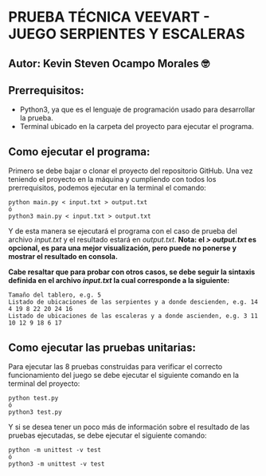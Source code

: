 # **PRUEBA TÉCNICA VEEVART - JUEGO SERPIENTES Y ESCALERAS**

## **Autor:** Kevin Steven Ocampo Morales :nerd_face:

## **Prerrequisitos:**
- Python3, ya que es el lenguaje de programación usado para desarrollar la prueba.
- Terminal ubicado en la carpeta del proyecto para ejecutar el programa.

## **Como ejecutar el programa:**
Primero se debe bajar o clonar el proyecto del repositorio GitHub. Una vez teniendo el proyecto en la máquina 
y cumpliendo con todos los prerrequisitos, podemos ejecutar en la terminal el comando:
```
python main.py < input.txt > output.txt
ó
python3 main.py < input.txt > output.txt
```
Y de esta manera se ejecutará el programa con el caso de prueba del archivo *input.txt* y el resultado estará en *output.txt*.
**Nota: el *> output.txt* es opcional, es para una mejor visualización, pero puede no ponerse y mostrar el resultado en consola.**

**Cabe resaltar que para probar con otros casos, se debe seguir la sintaxis definida en el archivo *input.txt* la cual corresponde a la siguiente:**
```
Tamaño del tablero, e.g. 5
Listado de ubicaciones de las serpientes y a donde descienden, e.g. 14 4 19 8 22 20 24 16
Listado de ubicaciones de las escaleras y a donde ascienden, e.g. 3 11 10 12 9 18 6 17
```

## **Como ejecutar las pruebas unitarias:**
Para ejecutar las 8 pruebas construidas para verificar el correcto funcionamiento del juego se debe ejecutar el siguiente comando en la terminal del proyecto:
```
python test.py
ó
python3 test.py
```
Y si se desea tener un poco más de información sobre el resultado de las pruebas ejecutadas, se debe ejecutar el siguiente comando:
```
python -m unittest -v test
ó
python3 -m unittest -v test
```
